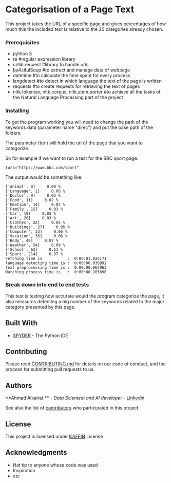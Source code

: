 # Categorisation of a Page Text

This project takes the URL of a specific page and gives percentages of how much this the included text is relative to the 20 categories already chosen.


### Prerequisites



* python 3 
* re #regular expression library
* urllib.request #library to handle urls
* bs4.tifulSoup #to extract and manage data of webpage
* datetime #to calculate the time spent for every process
* langdetect #to detect in which language the text of the page is written
* requests #to create requests for retrieving the text of pages
* nltk.tokenize, nltk.corpus, nltk.stem.porter #to achieve all the tasks of the Natural Language Processing part of the project


### Installing



To get the program working you will need to change the path of the keywords data (parameter name "direc") and put the base path of the folders.

The parameter (turl) will hold the url of the page that you want to categorize.

So for example if we want to run  a test for the BBC sport page:
```
turl="https://www.bbc.com/sport"
```
The output would be something like: 
```
['Animal', 0]     0.00 %
['Language', 1]     0.00 %
['Doctor', 9]     0.02 %
['Food', 11]     0.02 %
['Emotion', 14]     0.02 %
['Family', 15]     0.03 %
['Car', 19]     0.03 %
['Art', 20]     0.03 %
['Clothes', 22]     0.04 %
['Buildings', 27]     0.05 %
['Computer', 33]     0.06 %
['Vacation', 35]     0.06 %
['Body', 40]     0.07 %
['Weather', 54]     0.09 %
['School', 63]     0.11 %
['Sport', 214]     0.37 %
Fetching time is           :  0:00:01.826171
language detecting time is :  0:00:00.030992
text preprocessing time is :  0:00:00.062963
Matching process time is   :  0:00:00.203890
```


### Break down into end to end tests

This test is testing how accurate would the program categorize the page, it also measures detecting a big number of the keywords related to the major category presented by this page.


## Built With

* [SPYDER](https://anaconda.org/anaconda/spyder) - The Python IDE


## Contributing

Please read [CONTRIBUTING.md](https://gist.github.com/PurpleBooth/b24679402957c63ec426) for details on our code of conduct, and the process for submitting pull requests to us.


## Authors

**Ahmad Alkairat ** - *Data Scientest and AI developer* - [Linkedin](https://www.linkedin.com/in/ahmad-alkhairat-36736b121/)

See also the list of [contributors](https://github.com/your/project/contributors) who participated in this project.

## License

This project is licensed under [KAFEIN](http://www.kafein.com.tr/) License 

## Acknowledgments

* Hat tip to anyone whose code was used
* Inspiration
* etc



